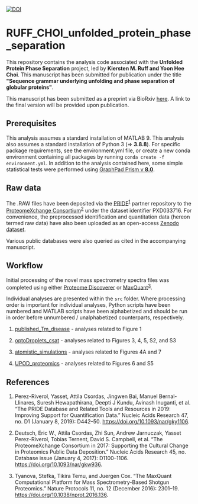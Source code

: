 [![DOI](https://zenodo.org/badge/..../.svg)](https://doi.org/###/zenodo.###)

# RUFF_CHOI_unfolded_protein_phase_separation

This repository contains the analysis code associated with the **Unfolded Protein Phase Separation** project, led by **Kiersten M. Ruff and Yoon Hee Choi**. This manuscript has been submitted for publication under the title **"Sequence grammar underlying unfolding and phase separation of globular proteins"**.

This manuscript has been submitted as a preprint via BioRxiv [here](https://doi.org/10.1101/2021.08.20.457073). A link to the final version will be provided upon publication.

## Prerequisites

This analysis assumes a standard installation of MATLAB 9. This analysis also assumes a standard installation of Python 3 (=> **3.8.8**). For specific package requirements, see the environment.yml file, or  create a new conda environment containing all packages by running ```conda create -f environment.yml```. In addition to the analysis contained here, some simple statistical tests were performed using [GraphPad Prism v **8.0**](https://www.graphpad.com/scientific-software/prism/).

## Raw data

The .RAW files have been deposited via the [PRIDE][1]<sup>[1]</sup> partner repository to the [ProteomeXchange Consortium][2]<sup>[2]</sup> under the dataset identifier PXD033716. For convenience, the preprocessed identification and quantitation data (hereon termed raw data) have also been uploaded as an open-access [Zenodo dataset](https://doi.org/10.5281/zenodo.5794191). 

Various public databases were also queried as cited in the accompanying manuscript.

## Workflow

Initial processing of the novel mass spectrometry spectra files was completed using either [Proteome Discoverer] or [MaxQuant][3]<sup>[3]</sup>.

Individual analyses are presented within the ```src``` folder. Where processing order is important for individual analyses, Python scripts have been numbered and MATLAB scripts have been alphabetized and should be run in order before unnumbered / unalphabetized counterparts, respectively.

1. [published_Tm_disease](https://github.com/kierstenruff/RUFF_CHOI_unfolded_protein_phase_separation/tree/master/src/published_Tm_disease) - analyses related to Figure 1

2. [optoDroplets_csat](https://github.com/kierstenruff/RUFF_CHOI_unfolded_protein_phase_separation/tree/master/src/optoDroplets_csat) - analyses related to Figures 3, 4, 5, S2, and S3

3. [atomistic_simulations](https://github.com/kierstenruff/RUFF_CHOI_unfolded_protein_phase_separation/tree/master/src/atomistic_simulations) - analyses related to Figures 4A and 7

4. [UPOD_proteomics](https://github.com/kierstenruff/RUFF_CHOI_unfolded_protein_phase_separation/tree/master/src/UPOD_proteomics) - analyses related to Figures 6 and S5

## References

[1]: https://www.ebi.ac.uk/pride/archive/

1. Perez-Riverol, Yasset, Attila Csordas, Jingwen Bai, Manuel Bernal-Llinares, Suresh Hewapathirana, Deepti J Kundu, Avinash Inuganti, et al. “The PRIDE Database and Related Tools and Resources in 2019: Improving Support for Quantification Data.” Nucleic Acids Research 47, no. D1 (January 8, 2019): D442–50. https://doi.org/10.1093/nar/gky1106.

[2]: http://proteomecentral.proteomexchange.org

2. Deutsch, Eric W., Attila Csordas, Zhi Sun, Andrew Jarnuczak, Yasset Perez-Riverol, Tobias Ternent, David S. Campbell, et al. “The ProteomeXchange Consortium in 2017: Supporting the Cultural Change in Proteomics Public Data Deposition.” Nucleic Acids Research 45, no. Database issue (January 4, 2017): D1100–1106. https://doi.org/10.1093/nar/gkw936.

[Proteome Discoverer]: https://www.thermofisher.com/au/en/home/industrial/mass-spectrometry/liquid-chromatography-mass-spectrometry-lc-ms/lc-ms-software/multi-omics-data-analysis/proteome-discoverer-software.html

[3]: https://www.maxquant.org/

3. Tyanova, Stefka, Tikira Temu, and Juergen Cox. “The MaxQuant Computational Platform for Mass Spectrometry-Based Shotgun Proteomics.” Nature Protocols 11, no. 12 (December 2016): 2301–19. https://doi.org/10.1038/nprot.2016.136.
